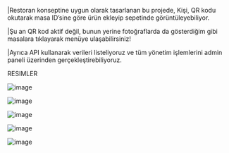 |Restoran konseptine uygun olarak tasarlanan bu projede, Kişi, QR kodu okutarak masa ID’sine göre ürün ekleyip sepetinde görüntüleyebiliyor.

|Şu an QR kod aktif değil, bunun yerine fotoğraflarda da gösterdiğim gibi masalara tıklayarak menüye ulaşabilirsiniz!

|Ayrıca API kullanarak verileri listeliyoruz ve tüm yönetim işlemlerini admin paneli üzerinden gerçekleştirebiliyoruz.


RESIMLER



![image](https://github.com/user-attachments/assets/88c75bde-739a-446c-b9ff-eb81fabd9e7f)

![image](https://github.com/user-attachments/assets/326e98d5-caba-42cb-a47a-532633c5c811)

![image](https://github.com/user-attachments/assets/747dfc7d-f3c2-4d39-8cc8-d2758bcb26c9)

![image](https://github.com/user-attachments/assets/19317656-263d-4e9f-8179-e284e650693d)

![image](https://github.com/user-attachments/assets/a183f72d-3500-429f-9b1b-5aed2d86f946)


